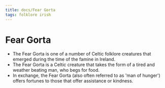 ```yaml
---
title: docs/Fear Gorta
tags: folklore irish
---
```


# Fear Gorta

- The Fear Gorta is one of a number of Celtic folklore creatures that emerged during the time of the famine in Ireland.
- The Fear Gorta is a Celtic creature that takes the form of a tired and weather beating man, who begs for food.
- In exchange, the Fear Gorta (also often referred to as 'man of hunger') offers fortunes to those that offer assistance or kindness.